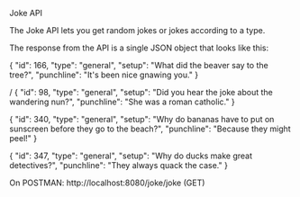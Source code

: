 Joke API

The Joke API lets you get random jokes or jokes according to a type. 

The response from the API is a single JSON object that looks like this:

 {
     "id": 166,
     "type": "general",
    "setup": "What did the beaver say to the tree?",
     "punchline": "It's been nice gnawing you."
 }


/ {
    "id": 98,
    "type": "general",
    "setup": "Did you hear the joke about the wandering nun?",
    "punchline": "She was a roman catholic."
}

{
    "id": 340,
    "type": "general",
    "setup": "Why do bananas have to put on sunscreen before they go to the beach?",
    "punchline": "Because they might peel!"
}

{
    "id": 347,
    "type": "general",
    "setup": "Why do ducks make great detectives?",
    "punchline": "They always quack the case."
}

On POSTMAN:
http://localhost:8080/joke/joke (GET)
